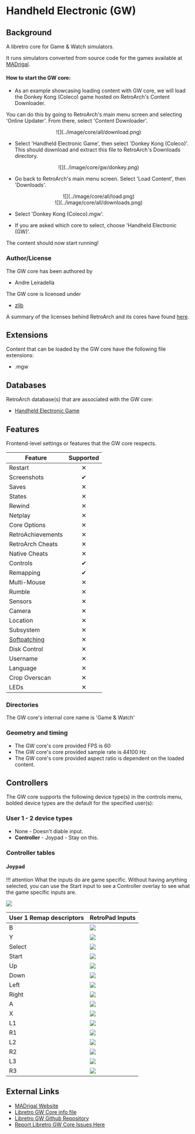 # Handheld Electronic (GW)

## Background

A libretro core for Game & Watch simulators.

It runs simulators converted from source code for the games available at [MADrigal](http://www.madrigaldesign.it/sim/).

#### How to start the GW core:

- As an example showcasing loading content with GW core, we will load the Donkey Kong (Coleco) game hosted on RetroArch's Content Downloader.

You can do this by going to RetroArch's main menu screen and selecting 'Online Updater'. From there, select 'Content Downloader'.

<center> ![](../image/core/all/download.png) </center>

- Select 'Handheld Electronic Game', then select 'Donkey Kong (Coleco)'. This should download and extract this file to RetroArch's Downloads directory.

<center> ![](../image/core/gw/donkey.png) </center>

- Go back to RetroArch's main menu screen. Select 'Load Content', then 'Downloads'.

<center> ![](../image/core/all/load.png) </center>

<center> ![](../image/core/all/downloads.png) </center>

- Select 'Donkey Kong (Coleco).mgw'.

- If you are asked which core to select, choose 'Handheld Electronic (GW)'.

The content should now start running!

### Author/License

The GW core has been authored by

- Andre Leiradella

The GW core is licensed under

- [zlib](https://github.com/libretro/gw-libretro/blob/master/LICENSE)

A summary of the licenses behind RetroArch and its cores have found [here](../development/licenses.md).

## Extensions

Content that can be loaded by the GW core have the following file extensions:

- .mgw

## Databases

RetroArch database(s) that are associated with the GW core:

- [Handheld Electronic Game](https://github.com/libretro/libretro-database/blob/master/rdb/Handheld%20Electronic%20Game.rdb)

## Features

Frontend-level settings or features that the GW core respects.

| Feature           | Supported |
|-------------------|:---------:|
| Restart           | ✕         |
| Screenshots       | ✔         |
| Saves             | ✕         |
| States            | ✕         |
| Rewind            | ✕         |
| Netplay           | ✕         |
| Core Options      | ✕         |
| RetroAchievements | ✕         |
| RetroArch Cheats  | ✕         |
| Native Cheats     | ✕         |
| Controls          | ✔         |
| Remapping         | ✔         |
| Multi-Mouse       | ✕         |
| Rumble            | ✕         |
| Sensors           | ✕         |
| Camera            | ✕         |
| Location          | ✕         |
| Subsystem         | ✕         |
| [Softpatching](../guides/softpatching.md) | ✕         |
| Disk Control      | ✕         |
| Username          | ✕         |
| Language          | ✕         |
| Crop Overscan     | ✕         |
| LEDs              | ✕         |

### Directories

The GW core's internal core name is 'Game & Watch'

### Geometry and timing

- The GW core's core provided FPS is 60
- The GW core's core provided sample rate is 44100 Hz
- The GW core's core provided aspect ratio is dependent on the loaded content.

## Controllers

The GW core supports the following device type(s) in the controls menu, bolded device types are the default for the specified user(s):

### User 1 - 2 device types

- None - Doesn't diable input.
- **Controller** - Joypad - Stay on this.

### Controller tables

#### Joypad

!!! attention
	What the inputs do are game specific. Without having anything selected, you can use the Start input to see a Controller overlay to see what the game specific inputs are.

![](../image/core/gw/overlay.png)	

| User 1 Remap descriptors | RetroPad Inputs                             |
|--------------------------|---------------------------------------------|
| B                        | ![](../image/retropad/retro_b.png)          |
| Y                        | ![](../image/retropad/retro_y.png)          |
| Select                   | ![](../image/retropad/retro_select.png)     |
| Start                    | ![](../image/retropad/retro_start.png)      |
| Up                       | ![](../image/retropad/retro_dpad_up.png)    |
| Down                     | ![](../image/retropad/retro_dpad_down.png)  |
| Left                     | ![](../image/retropad/retro_dpad_left.png)  |
| Right                    | ![](../image/retropad/retro_dpad_right.png) |
| A                        | ![](../image/retropad/retro_a.png)          |
| X                        | ![](../image/retropad/retro_x.png)          |
| L1                       | ![](../image/retropad/retro_l1.png)         |
| R1                       | ![](../image/retropad/retro_r1.png)         |
| L2                       | ![](../image/retropad/retro_l2.png)         |
| R2                       | ![](../image/retropad/retro_r2.png)         |
| L3                       | ![](../image/retropad/retro_l3.png)         |
| R3                       | ![](../image/retropad/retro_r3.png)         |

## External Links

- [MADrigal Website](http://www.madrigaldesign.it/sim/)
- [Libretro GW Core info file](https://github.com/libretro/libretro-super/blob/master/dist/info/gw_libretro.info)
- [Libretro GW Github Repository](https://github.com/libretro/gw-libretro)
- [Report Libretro GW Core Issues Here](https://github.com/libretro/gw-libretro/issues)